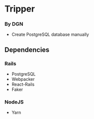 # Tripper
### By DGN

* Create PostgreSQL database manually

## Dependencies

### Rails
  * PostgreSQL
  * Webpacker
  * React-Rails
  * Faker

### NodeJS
  * Yarn
